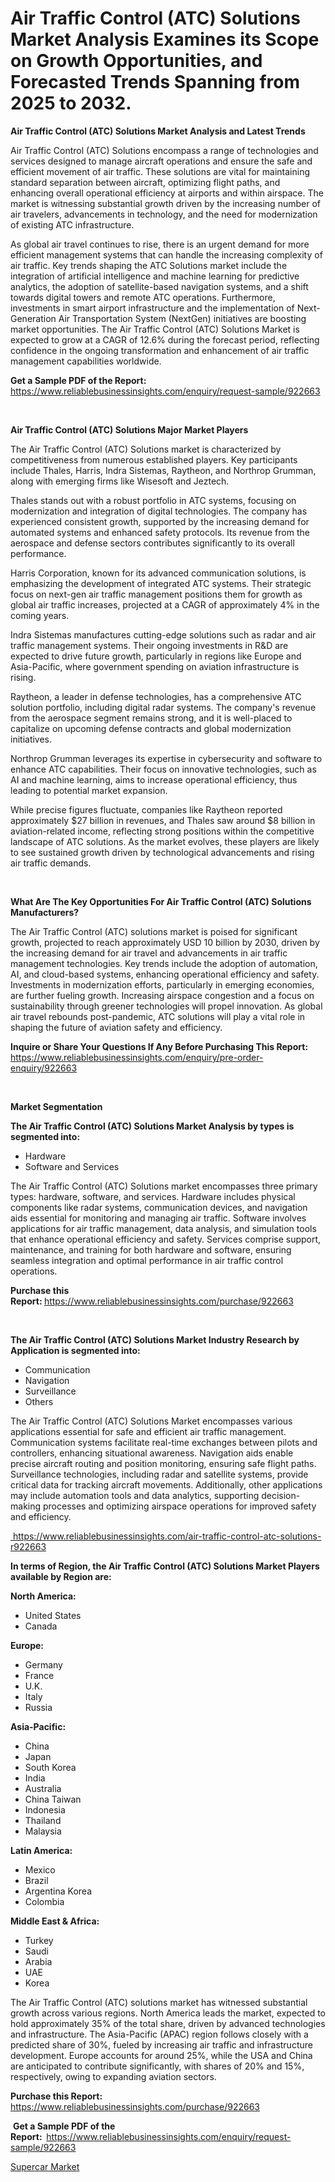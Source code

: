 <p><h1>Air Traffic Control (ATC) Solutions Market Analysis Examines its Scope on Growth Opportunities, and Forecasted Trends Spanning from 2025 to 2032.</h1></p><p><strong>Air Traffic Control (ATC) Solutions Market Analysis and Latest Trends</strong></p>
<p><p>Air Traffic Control (ATC) Solutions encompass a range of technologies and services designed to manage aircraft operations and ensure the safe and efficient movement of air traffic. These solutions are vital for maintaining standard separation between aircraft, optimizing flight paths, and enhancing overall operational efficiency at airports and within airspace. The market is witnessing substantial growth driven by the increasing number of air travelers, advancements in technology, and the need for modernization of existing ATC infrastructure. </p><p>As global air travel continues to rise, there is an urgent demand for more efficient management systems that can handle the increasing complexity of air traffic. Key trends shaping the ATC Solutions market include the integration of artificial intelligence and machine learning for predictive analytics, the adoption of satellite-based navigation systems, and a shift towards digital towers and remote ATC operations. Furthermore, investments in smart airport infrastructure and the implementation of Next-Generation Air Transportation System (NextGen) initiatives are boosting market opportunities. The Air Traffic Control (ATC) Solutions Market is expected to grow at a CAGR of 12.6% during the forecast period, reflecting confidence in the ongoing transformation and enhancement of air traffic management capabilities worldwide.</p></p>
<p><strong>Get a Sample PDF of the Report:&nbsp;</strong> <a href="https://www.reliablebusinessinsights.com/enquiry/request-sample/922663?utm_campaign=3057&utm_medium=2&utm_source=Github&utm_content=ia&utm_term=30032025&utm_id=air-traffic-control-atc-solutions">https://www.reliablebusinessinsights.com/enquiry/request-sample/922663</a></p>
<p>&nbsp;</p>
<p><strong>Air Traffic Control (ATC) Solutions Major Market Players</strong></p>
<p><p>The Air Traffic Control (ATC) Solutions market is characterized by competitiveness from numerous established players. Key participants include Thales, Harris, Indra Sistemas, Raytheon, and Northrop Grumman, along with emerging firms like Wisesoft and Jeztech.</p><p>Thales stands out with a robust portfolio in ATC systems, focusing on modernization and integration of digital technologies. The company has experienced consistent growth, supported by the increasing demand for automated systems and enhanced safety protocols. Its revenue from the aerospace and defense sectors contributes significantly to its overall performance.</p><p>Harris Corporation, known for its advanced communication solutions, is emphasizing the development of integrated ATC systems. Their strategic focus on next-gen air traffic management positions them for growth as global air traffic increases, projected at a CAGR of approximately 4% in the coming years.</p><p>Indra Sistemas manufactures cutting-edge solutions such as radar and air traffic management systems. Their ongoing investments in R&D are expected to drive future growth, particularly in regions like Europe and Asia-Pacific, where government spending on aviation infrastructure is rising.</p><p>Raytheon, a leader in defense technologies, has a comprehensive ATC solution portfolio, including digital radar systems. The company's revenue from the aerospace segment remains strong, and it is well-placed to capitalize on upcoming defense contracts and global modernization initiatives.</p><p>Northrop Grumman leverages its expertise in cybersecurity and software to enhance ATC capabilities. Their focus on innovative technologies, such as AI and machine learning, aims to increase operational efficiency, thus leading to potential market expansion.</p><p>While precise figures fluctuate, companies like Raytheon reported approximately $27 billion in revenues, and Thales saw around $8 billion in aviation-related income, reflecting strong positions within the competitive landscape of ATC solutions. As the market evolves, these players are likely to see sustained growth driven by technological advancements and rising air traffic demands.</p></p>
<p>&nbsp;</p>
<p><strong>What Are The Key Opportunities For Air Traffic Control (ATC) Solutions Manufacturers?</strong></p>
<p><p>The Air Traffic Control (ATC) solutions market is poised for significant growth, projected to reach approximately USD 10 billion by 2030, driven by the increasing demand for air travel and advancements in air traffic management technologies. Key trends include the adoption of automation, AI, and cloud-based systems, enhancing operational efficiency and safety. Investments in modernization efforts, particularly in emerging economies, are further fueling growth. Increasing airspace congestion and a focus on sustainability through greener technologies will propel innovation. As global air travel rebounds post-pandemic, ATC solutions will play a vital role in shaping the future of aviation safety and efficiency.</p></p>
<p><strong>Inquire or Share Your Questions If Any Before Purchasing This Report:</strong> <a href="https://www.reliablebusinessinsights.com/enquiry/pre-order-enquiry/922663?utm_campaign=3057&utm_medium=2&utm_source=Github&utm_content=ia&utm_term=30032025&utm_id=air-traffic-control-atc-solutions">https://www.reliablebusinessinsights.com/enquiry/pre-order-enquiry/922663</a></p>
<p>&nbsp;</p>
<p><strong>Market Segmentation</strong></p>
<p><strong>The Air Traffic Control (ATC) Solutions Market Analysis by types is segmented into:</strong></p>
<p><ul><li>Hardware</li><li>Software and Services</li></ul></p>
<p><p>The Air Traffic Control (ATC) Solutions market encompasses three primary types: hardware, software, and services. Hardware includes physical components like radar systems, communication devices, and navigation aids essential for monitoring and managing air traffic. Software involves applications for air traffic management, data analysis, and simulation tools that enhance operational efficiency and safety. Services comprise support, maintenance, and training for both hardware and software, ensuring seamless integration and optimal performance in air traffic control operations.</p></p>
<p><strong>Purchase this Report:&nbsp;</strong><a href="https://www.reliablebusinessinsights.com/purchase/922663?utm_campaign=3057&utm_medium=2&utm_source=Github&utm_content=ia&utm_term=30032025&utm_id=air-traffic-control-atc-solutions">https://www.reliablebusinessinsights.com/purchase/922663</a></p>
<p>&nbsp;</p>
<p><strong>The Air Traffic Control (ATC) Solutions Market Industry Research by Application is segmented into:</strong></p>
<p><ul><li>Communication</li><li>Navigation</li><li>Surveillance</li><li>Others</li></ul></p>
<p><p>The Air Traffic Control (ATC) Solutions Market encompasses various applications essential for safe and efficient air traffic management. Communication systems facilitate real-time exchanges between pilots and controllers, enhancing situational awareness. Navigation aids enable precise aircraft routing and position monitoring, ensuring safe flight paths. Surveillance technologies, including radar and satellite systems, provide critical data for tracking aircraft movements. Additionally, other applications may include automation tools and data analytics, supporting decision-making processes and optimizing airspace operations for improved safety and efficiency.</p></p>
<p><a href="https://www.reliablebusinessinsights.com/air-traffic-control-atc-solutions-r922663?utm_campaign=3057&utm_medium=2&utm_source=Github&utm_content=ia&utm_term=30032025&utm_id=air-traffic-control-atc-solutions">&nbsp;https://www.reliablebusinessinsights.com/air-traffic-control-atc-solutions-r922663</a></p>
<p><strong>In terms of Region, the Air Traffic Control (ATC) Solutions Market Players available by Region are:</strong></p>
<p>
    <p> <strong> North America: </strong>
        <ul>
            <li>United States</li>
            <li>Canada</li>
        </ul>
        </p> 
    <p> <strong> Europe: </strong>
        <ul>
            <li>Germany</li>
            <li>France</li>
            <li>U.K.</li>
            <li>Italy</li>
            <li>Russia</li>
        </ul>
        </p> 
    <p> <strong> Asia-Pacific: </strong>
        <ul>
            <li>China</li>
            <li>Japan</li>
            <li>South Korea</li>
            <li>India</li>
            <li>Australia</li>
            <li>China Taiwan</li>
            <li>Indonesia</li>
            <li>Thailand</li>
            <li>Malaysia</li>
        </ul>
        </p> 
    <p> <strong> Latin America: </strong>
        <ul>
            <li>Mexico</li>
            <li>Brazil</li>
            <li>Argentina Korea</li>
            <li>Colombia</li>
        </ul>
        </p> 
    <p> <strong> Middle East & Africa: </strong>
        <ul>
            <li>Turkey</li>
            <li>Saudi</li>
            <li>Arabia</li>
            <li>UAE</li>
            <li>Korea</li>
        </ul>
    </p>
    </p>
<p><p>The Air Traffic Control (ATC) solutions market has witnessed substantial growth across various regions. North America leads the market, expected to hold approximately 35% of the total share, driven by advanced technologies and infrastructure. The Asia-Pacific (APAC) region follows closely with a predicted share of 30%, fueled by increasing air traffic and infrastructure development. Europe accounts for around 25%, while the USA and China are anticipated to contribute significantly, with shares of 20% and 15%, respectively, owing to expanding aviation sectors.</p></p>
<p><strong>Purchase this Report: </strong><a href="https://www.reliablebusinessinsights.com/purchase/922663?utm_campaign=3057&utm_medium=2&utm_source=Github&utm_content=ia&utm_term=30032025&utm_id=air-traffic-control-atc-solutions">https://www.reliablebusinessinsights.com/purchase/922663</a></p>
<p>&nbsp;<strong>Get a Sample PDF of the Report:&nbsp;&nbsp;</strong><a href="https://www.reliablebusinessinsights.com/enquiry/request-sample/922663?utm_campaign=3057&utm_medium=2&utm_source=Github&utm_content=ia&utm_term=30032025&utm_id=air-traffic-control-atc-solutions">https://www.reliablebusinessinsights.com/enquiry/request-sample/922663</a></p>
<p><strong></strong></p>
<p><p><a href="https://github.com/iroldilom/Market-Research-Report-List-1/blob/main/supercar-market.md?utm_campaign=3057&utm_medium=2&utm_source=Github&utm_content=ia&utm_term=30032025&utm_id=air-traffic-control-atc-solutions">Supercar Market</a></p></p>